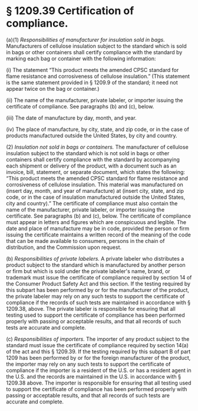 # § 1209.39   Certification of compliance.

(a)(1) *Responsibilities of manufacturer for insulation sold in bags.* Manufacturers of cellulose insulation subject to the standard which is sold in bags or other containers shall certify compliance with the standard by marking each bag or container with the following information:


(i) The statement “This product meets the amended CPSC standard for flame resistance and corrosiveness of cellulose insulation.” (This statement is the same statement provided in § 1209.9 of the standard; it need not appear twice on the bag or container.)


(ii) The name of the manufacturer, private labeler, or importer issuing the certificate of compliance. See paragraphs (b) and (c), below.


(iii) The date of manufacture by day, month, and year.


(iv) The place of manufacture, by city, state, and zip code, or in the case of products manufactured outside the United States, by city and country.


(2) *Insulation not sold in bags or containers.* The manufacturer of cellulose insulation subject to the standard which is not sold in bags or other containers shall certify compliance with the standard by accompanying each shipment or delivery of the product, with a document such as an invoice, bill, statement, or separate document, which states the following: “This product meets the amended CPSC standard for flame resistance and corrosiveness of cellulose insulation. This material was manufactured on (insert day, month, and year of manufacture) at (insert city, state, and zip code, or in the case of insulation manufactured outside the United States, city and country).” The certificate of compliance must also contain the name of the manufacturer, private labeler, or importer issuing the certificate. See paragraphs (b) and (c), below. The certificate of compliance must appear in letters and figures which are conspicuous and legible. The date and place of manufacture may be in code, provided the person or firm issuing the certificate maintains a written record of the meaning of the code that can be made available to consumers, persons in the chain of distribution, and the Commission upon request.


(b) *Responsibilities of private labelers.* A private labeler who distributes a product subject to the standard which is manufactured by another person or firm but which is sold under the private labeler's name, brand, or trademark must issue the certificate of compliance required by section 14 of the Consumer Product Safety Act and this section. If the testing required by this subpart has been performed by or for the manufacturer of the product, the private labeler may rely on any such tests to support the certificate of compliance if the records of such tests are maintained in accordance with § 1209.38, above. The private labeler is responsible for ensuring that all testing used to support the certificate of compliance has been performed properly with passing or acceptable results, and that all records of such tests are accurate and complete.


(c) *Responsibilities of importers.* The importer of any product subject to the standard must issue the certificate of compliance required by section 14(a) of the act and this § 1209.39. If the testing required by this subpart B of part 1209 has been performed by or for the foreign manufacturer of the product, the importer may rely on any such tests to support the certificate of compliance if the importer is a resident of the U.S. or has a resident agent in the U.S. and the records are maintained in the U.S. in accordance with § 1209.38 above. The importer is responsible for ensuring that all testing used to support the certificate of compliance has been performed properly with passing or acceptable results, and that all records of such tests are accurate and complete.




